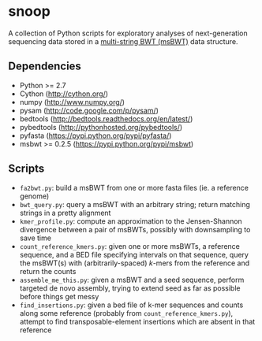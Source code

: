 snoop
==

A collection of Python scripts for exploratory analyses of next-generation sequencing data stored in a [multi-string BWT (msBWT)](https://pypi.python.org/pypi/msbwt) data structure.

Dependencies
--
* Python >= 2.7
* Cython (http://cython.org/)
* numpy (http://www.numpy.org/)
* pysam (http://code.google.com/p/pysam/)
* bedtools (http://bedtools.readthedocs.org/en/latest/)
* pybedtools (http://pythonhosted.org/pybedtools/)
* pyfasta (https://pypi.python.org/pypi/pyfasta/)
* msbwt >= 0.2.5 (https://pypi.python.org/pypi/msbwt)

Scripts
--
* `fa2bwt.py`: build a msBWT from one or more fasta files (ie. a reference genome)
* `bwt_query.py`: query a msBWT with an arbitrary string; return matching strings in a pretty alignment
* `kmer_profile.py`: compute an approximation to the Jensen-Shannon divergence between a pair of msBWTs, possibly with downsampling to save time
* `count_reference_kmers.py`: given one or more msBWTs, a reference sequence, and a BED file specifying intervals on that sequence, query the msBWT(s) with (arbitrarily-spaced) *k*-mers from the reference and return the counts
* `assemble_me_this.py`: given a msBWT and a seed sequence, perform targeted de novo assembly, trying to extend seed as far as possible before things get messy
* `find_insertions.py`: given a bed file of k-mer sequences and counts along some reference (probably from `count_reference_kmers.py`), attempt to find transposable-element insertions which are absent in that reference
